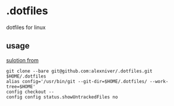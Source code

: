 # .dotfiles
dotfiles for linux

## usage

[sulotion from](https://www.atlassian.com/git/tutorials/dotfiles)

```
git clone --bare git@github.com:alexniver/.dotfiles.git $HOME/.dotfiles
alias config='/usr/bin/git --git-dir=$HOME/.dotfiles/ --work-tree=$HOME'
config checkout --
config config status.showUntrackedFiles no
```
